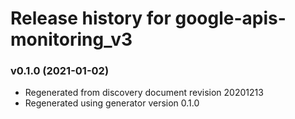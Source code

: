 # Release history for google-apis-monitoring_v3

### v0.1.0 (2021-01-02)

* Regenerated from discovery document revision 20201213
* Regenerated using generator version 0.1.0

